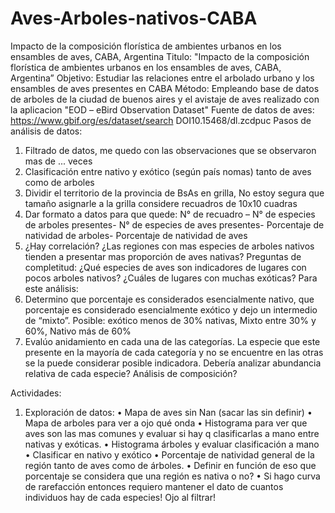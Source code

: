 # Aves-Arboles-nativos-CABA
Impacto de la composición florística de ambientes urbanos en los ensambles de aves, CABA, Argentina
Titulo:
"Impacto de la composición florística de ambientes urbanos en los ensambles de aves, CABA, Argentina”
Objetivo:
Estudiar las relaciones entre el arbolado urbano y los ensambles de aves presentes en CABA
Método:
Empleando base de datos de arboles de la ciudad de buenos aires y el avistaje de aves realizado con la aplicacion  "EOD – eBird Observation Dataset"
Fuente de datos de aves: https://www.gbif.org/es/dataset/search DOI10.15468/dl.zcdpuc 
Pasos de análisis de datos:
1.	Filtrado de datos, me quedo con las observaciones que se observaron mas de ... veces
2.	Clasificación entre nativo y exótico (según país nomas) tanto de aves como de arboles
3.	Dividir el territorio de la provincia de BsAs en grilla, No estoy segura que tamaño asignarle a la grilla considere recuadros de 10x10 cuadras
4.	Dar formato a datos para que quede: 
N° de recuadro – N° de especies de arboles presentes- N° de especies de aves presentes- Porcentaje de natividad de arboles- Porcentaje de natividad de aves
5.	¿Hay correlación? ¿Las regiones con mas especies de arboles nativos tienden a presentar mas proporción de aves nativas?
Preguntas de completitud:
¿Qué especies de aves son indicadores de lugares con pocos arboles nativos? ¿Cuáles de lugares con muchas exóticas? 
Para este análisis: 
1.	Determino que porcentaje es considerados esencialmente nativo, que porcentaje es considerado esencialmente exótico y dejo un intermedio de “mixto”. 
Posible: exótico menos de 30% nativas, Mixto entre 30% y 60%, Nativo más de 60%
2.	Evalúo anidamiento en cada una de las categorías. La especie que este presente en la mayoría de cada categoría y no se encuentre en las otras se la puede considerar posible indicadora.
Debería analizar abundancia relativa de cada especie? Análisis de composición?

Actividades:
1)	Exploración de datos:
•	Mapa de aves sin Nan (sacar las sin definir)
•	Mapa de arboles para ver a ojo qué onda
•	Histograma para ver que aves son las mas comunes y evaluar si hay q clasificarlas a mano entre nativas y exóticas. 
•	Histograma árboles y evaluar clasificación a mano
•	Clasificar en nativo y exótico
•	Porcentaje de natividad general de la región tanto de aves como de árboles.
•	Definir en función de eso que porcentaje se considera que una región es nativa o no?
•	Si hago curva de rarefacción entonces requiero mantener el dato de cuantos individuos hay de cada especies! Ojo al filtrar!
